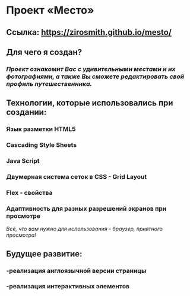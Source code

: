 # Проект «Место»
## Ссылка: https://zirosmith.github.io/mesto/

## Для чего я создан?
### *Проект ознакомит Вас с удивительными местами и их фотографиями, а также Вы сможете редактировать свой профиль путешественника.*

## Технологии, которые использовались при создании:
### Язык разметки HTML5
### Cascading Style Sheets
### Java Script
### Двумерная система сеток в CSS - Grid Layout
### Flex - свойства
### Адаптивность для разных разрешений экранов при просмотре

*Всё, что вам нужно для использования - браузер, приятного просмотра!*

## Будущее развитие:

### -реализация англоязычной версии страницы
### -реализация интерактивных элементов